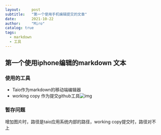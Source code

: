 ```yaml
---
layout:     post
subtitle:   "第一个使用手机编辑提交的文章"
date:       2021-10-22
author:     "Miro"
catalog: true
tags:
  - markdown
  - 工具
---
```


## 第一个使用iphone编辑的markdown 文本
### 使用的工具
- Taio作为markdown的移动端编辑器
- working copy 作为提交github工具![img](/img/in-post/markdown-editor/IMG_1.jpeg)

### 暂存问题
增加图片时，路径是taio应用系统内部的路径，working copy提交时，路径对不上
